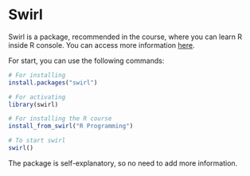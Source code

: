 # Swirl

Swirl is a package, recommended in the course, where you can learn R inside R console. You can access more information [here](https://swirlstats.com/).

For start, you can use the following commands:

```r
# For installing
install.packages("swirl")

# For activating
library(swirl)

# For installing the R course
install_from_swirl("R Programming")

# To start swirl
swirl()
```


The package is self-explanatory, so no need to add more information.
<!--stackedit_data:
eyJoaXN0b3J5IjpbMTYzMjMzNjQ0M119
-->